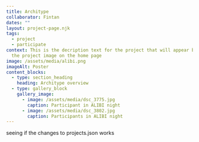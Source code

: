 ```yaml
---
title: Architype
collaborator: Fintan
dates: ""
layout: project-page.njk
tags:
  - project
  - participate
context: This is the decription text for the project that will appear beneath
  the project image on the home page
image: /assets/media/alibi.png
imageAlt: Poster
content_blocks:
  - type: section_heading
    heading: Architype overview
  - type: gallery_block
    gallery_image:
      - image: /assets/media/dsc_3775.jpg
        caption: Participant in ALIBI night
      - image: /assets/media/dsc_3802.jpg
        caption: Participants in ALIBI night
---
```

seeing if the changes to projects.json works
